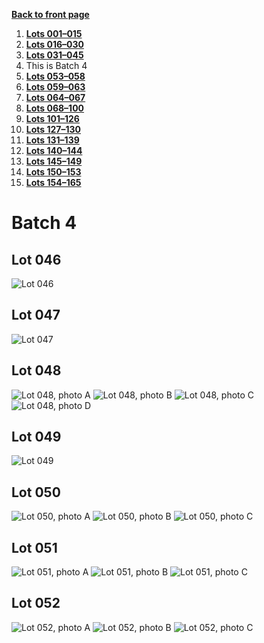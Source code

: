 [**Back to front page**](/README.md)
1.  [**Lots 001&ndash;015**](/Batch-01.md)
2.  [**Lots 016&ndash;030**](/Batch-02.md)
3.  [**Lots 031&ndash;045**](/Batch-03.md)
4.  This is Batch 4
5.  [**Lots 053&ndash;058**](/Batch-05.md)
6.  [**Lots 059&ndash;063**](/Batch-06.md)
7.  [**Lots 064&ndash;067**](/Batch-07.md)
8.  [**Lots 068&ndash;100**](/Batch-08.md)
9.  [**Lots 101&ndash;126**](/Batch-09.md)
10. [**Lots 127&ndash;130**](/Batch-10.md)
11. [**Lots 131&ndash;139**](/Batch-11.md)
12. [**Lots 140&ndash;144**](/Batch-12.md)
13. [**Lots 145&ndash;149**](/Batch-13.md)
14. [**Lots 150&ndash;153**](/Batch-14.md)
15. [**Lots 154&ndash;165**](/Batch-15.md)

# Batch 4
<section>
    <h2>Lot 046</h2>
    <img src="../pic/train-046.jpg" alt="Lot 046">
</section>
<section>
    <h2>Lot 047</h2>
    <img src="../pic/train-047.jpg" alt="Lot 047">
</section>
<section>
    <h2>Lot 048</h2>
    <img src="../pic/train-048a.jpg" alt="Lot 048, photo A">
    <img src="../pic/train-048b.jpg" alt="Lot 048, photo B">
    <img src="../pic/train-048c.jpg" alt="Lot 048, photo C">
    <img src="../pic/train-048d.jpg" alt="Lot 048, photo D">
</section>
<section>
    <h2>Lot 049</h2>
    <img src="../pic/train-049.jpg" alt="Lot 049">
</section>
<section>
    <h2>Lot 050</h2>
    <img src="../pic/train-050a.jpg" alt="Lot 050, photo A">
    <img src="../pic/train-050b.jpg" alt="Lot 050, photo B">
    <img src="../pic/train-050c.jpg" alt="Lot 050, photo C">
</section>
<section>
    <h2>Lot 051</h2>
    <img src="../pic/train-051a.jpg" alt="Lot 051, photo A">
    <img src="../pic/train-051b.jpg" alt="Lot 051, photo B">
    <img src="../pic/train-051c.jpg" alt="Lot 051, photo C">
</section>
<section>
    <h2>Lot 052</h2>
    <img src="../pic/train-052a.jpg" alt="Lot 052, photo A">
    <img src="../pic/train-052b.jpg" alt="Lot 052, photo B">
    <img src="../pic/train-052c.jpg" alt="Lot 052, photo C">
</section>